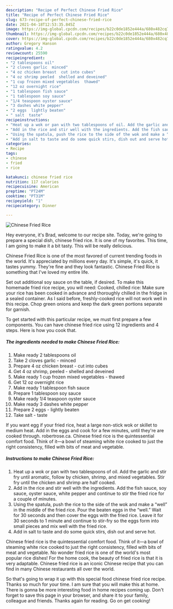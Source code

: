```yaml
---
description: "Recipe of Perfect Chinese Fried Rice"
title: "Recipe of Perfect Chinese Fried Rice"
slug: 673-recipe-of-perfect-chinese-fried-rice
date: 2021-04-18T12:53:35.845Z
image: https://img-global.cpcdn.com/recipes/b22c0de1852e444a/680x482cq70/chinese-fried-rice-recipe-main-photo.jpg
thumbnail: https://img-global.cpcdn.com/recipes/b22c0de1852e444a/680x482cq70/chinese-fried-rice-recipe-main-photo.jpg
cover: https://img-global.cpcdn.com/recipes/b22c0de1852e444a/680x482cq70/chinese-fried-rice-recipe-main-photo.jpg
author: Gregory Hanson
ratingvalue: 4.2
reviewcount: 25590
recipeingredient:
- "2 tablespoons oil"
- "2 cloves garlic  minced"
- "4 oz chicken breast  cut into cubes"
- "4 oz shrimp peeled  shelled and deveined"
- "1 cup frozen mixed vegetables  thawed"
- "12 oz overnight rice"
- "1 tablespoon fish sauce"
- "1 tablespoon soy sauce"
- "1/4 teaspoon oyster sauce"
- "3 dashes white pepper"
- "2 eggs  lightly beaten"
- " salt  taste"
recipeinstructions:
- "Heat up a wok or pan with two tablespoons of oil. Add the garlic and stir fry until aromatic, follow by chicken, shrimp, and mixed vegetables. Stir fry until the chicken and shrimp are half cooked."
- "Add in the rice and stir well with the ingredients. Add the fish sauce, soy sauce, oyster sauce, white pepper and continue to stir the fried rice for a couple of minutes."
- "Using the spatula, push the rice to the side of the wok and make a “well” in the middle of the fried rice. Pour the beaten eggs in the “well.” Wait for 30 seconds and then cover the eggs with the fried rice. Leave it for 30 seconds to 1 minute and continue to stir-fry so the eggs form into small pieces and mix well with the fried rice."
- "Add in salt to taste and do some quick stirs, dish out and serve hot."
categories:
- Recipe
tags:
- chinese
- fried
- rice

katakunci: chinese fried rice 
nutrition: 117 calories
recipecuisine: American
preptime: "PT24M"
cooktime: "PT31M"
recipeyield: "1"
recipecategory: Dinner

---
```



![Chinese Fried Rice](https://img-global.cpcdn.com/recipes/b22c0de1852e444a/680x482cq70/chinese-fried-rice-recipe-main-photo.jpg)

Hey everyone, it's Brad, welcome to our recipe site. Today, we're going to prepare a special dish, chinese fried rice. It is one of my favorites. This time, I am going to make it a bit tasty. This will be really delicious.

Chinese Fried Rice is one of the most favored of current trending foods in the world. It's appreciated by millions every day. It's simple, it's quick, it tastes yummy. They're fine and they look fantastic. Chinese Fried Rice is something that I've loved my entire life.

Set out additional soy sauce on the table, if desired. To make this homemade fried rice recipe, you will need: Cooked, chilled rice: Make sure your rice has been cooked in advance and thoroughly chilled in the fridge in a sealed container. As I said before, freshly-cooked rice will not work well in this recipe. Chop green onions and keep the dark green portions separate for garnish.


To get started with this particular recipe, we must first prepare a few components. You can have chinese fried rice using 12 ingredients and 4 steps. Here is how you cook that.

<!--inarticleads1-->

##### The ingredients needed to make Chinese Fried Rice:

1. Make ready 2 tablespoons oil
1. Take 2 cloves garlic - minced
1. Prepare 4 oz chicken breast - cut into cubes
1. Get 4 oz shrimp, peeled - shelled and deveined
1. Make ready 1 cup frozen mixed vegetables - thawed
1. Get 12 oz overnight rice
1. Make ready 1 tablespoon fish sauce
1. Prepare 1 tablespoon soy sauce
1. Make ready 1/4 teaspoon oyster sauce
1. Make ready 3 dashes white pepper
1. Prepare 2 eggs - lightly beaten
1. Take  salt - taste


If you want egg if your fried rice, heat a large non-stick wok or skillet to medium heat. Add in the eggs and cook for a few minutes, until they&#39;re are cooked through. robertrose.ca. Chinese fried rice is the quintessential comfort food. Think of it—a bowl of steaming white rice cooked to just the right consistency, filled with bits of meat and vegetable. 

<!--inarticleads2-->

##### Instructions to make Chinese Fried Rice:

1. Heat up a wok or pan with two tablespoons of oil. Add the garlic and stir fry until aromatic, follow by chicken, shrimp, and mixed vegetables. Stir fry until the chicken and shrimp are half cooked.
1. Add in the rice and stir well with the ingredients. Add the fish sauce, soy sauce, oyster sauce, white pepper and continue to stir the fried rice for a couple of minutes.
1. Using the spatula, push the rice to the side of the wok and make a “well” in the middle of the fried rice. Pour the beaten eggs in the “well.” Wait for 30 seconds and then cover the eggs with the fried rice. Leave it for 30 seconds to 1 minute and continue to stir-fry so the eggs form into small pieces and mix well with the fried rice.
1. Add in salt to taste and do some quick stirs, dish out and serve hot.


Chinese fried rice is the quintessential comfort food. Think of it—a bowl of steaming white rice cooked to just the right consistency, filled with bits of meat and vegetable. No wonder fried rice is one of the world&#39;s most popular rice dishes! For the home cook, the beauty of fried rice is that it is very adaptable. Chinese fried rice is an iconic Chinese recipe that you can find in many Chinese restaurants all over the world. 

So that's going to wrap it up with this special food chinese fried rice recipe. Thanks so much for your time. I am sure that you will make this at home. There is gonna be more interesting food in home recipes coming up. Don't forget to save this page in your browser, and share it to your family, colleague and friends. Thanks again for reading. Go on get cooking!

